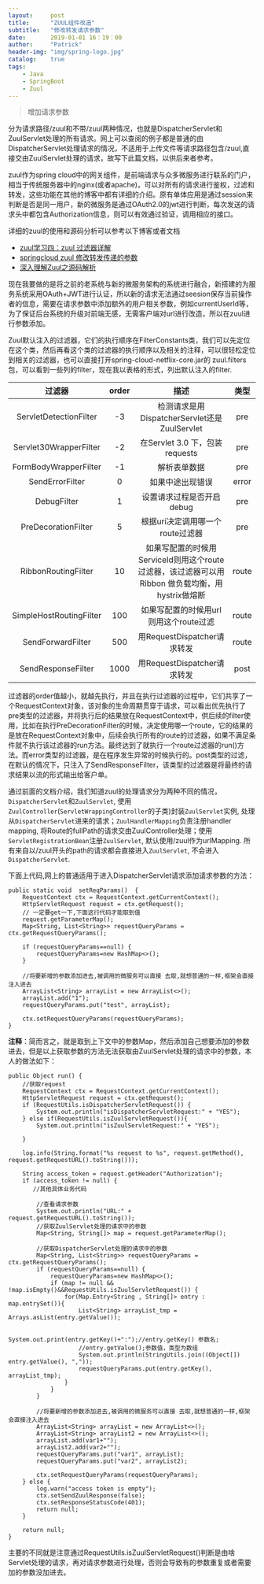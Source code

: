 ```yaml
---
layout:     post
title:      "ZUUL组件改造"
subtitle:   "修改转发请求参数"
date:       2019-01-01 16：19：00
author:     "Patrick"
header-img: "img/spring-logo.jpg"
catalog:    true
tags:
    - Java
    - SpringBoot
    - Zuul
---
```


>增加请求参数

分为请求路径/zuul和不带/zuul两种情况，也就是DispatcherServlet和ZuulServlet处理的所有请求。网上可以查阅的例子都是普通的由DispatcherServlet处理请求的情况，不适用于上传文件等请求路径包含/zuul,直接交由ZuulServlet处理的请求，故写下此篇文档，以供后来者参考。

zuul作为spring cloud中的网关组件，是前端请求与众多微服务进行联系的门户，相当于传统服务器中的nginx(或者apache)，可以对所有的请求进行鉴权，过滤和转发，这些功能在其他的博客中都有详细的介绍。原有单体应用是通过session来判断是否是同一用户，新的微服务是通过OAuth2.0的jwt进行判断，每次发送的请求头中都包含Authorization信息，则可以有效通过验证，调用相应的接口。

详细的zuul的使用和源码分析可以参考以下博客或者文档
- [zuul学习四：zuul 过滤器详解](https://www.jianshu.com/p/ff863d532767)
- [springcloud zuul 修改转发传递的参数](https://blog.csdn.net/u012930316/article/details/80975563)
- [深入理解Zuul之源码解析](https://blog.csdn.net/forezp/article/details/76211680)

现在我要做的是将之前的老系统与新的微服务架构的系统进行融合，新搭建的为服务系统采用OAuth+JWT进行认证，所以新的请求无法通过seesion保存当前操作者的信息，需要在请求参数中添加额外的用户相关参数，例如currentUserId等，为了保证后台系统的升级对前端无感，无需客户端对url进行改造，所以在zuul进行参数添加。

Zuul默认注入的过滤器，它们的执行顺序在FilterConstants类，我们可以先定位在这个类，然后再看这个类的过滤器的执行顺序以及相关的注释，可以很轻松定位到相关的过滤器，也可以直接打开spring-cloud-netflix-core.jar的 zuul.filters包，可以看到一些列的filter，现在我以表格的形式，列出默认注入的filter.

|过滤器	|order	|描述	|类型|
| :-----: | :-----: |:-----: |:-----: |
|ServletDetectionFilter	|-3	|检测请求是用 DispatcherServlet还是 ZuulServlet|	pre|
|Servlet30WrapperFilter	|-2	|在Servlet 3.0 下，包装 requests|	pre|
|FormBodyWrapperFilter	|-1	|解析表单数据	|pre|
|SendErrorFilter|	0	|如果中途出现错误	|error|
|DebugFilter|	1|	设置请求过程是否开启debug	|pre|
|PreDecorationFilter|	5	|根据uri决定调用哪一个route过滤器|	pre|
|RibbonRoutingFilter|	10	|如果写配置的时候用ServiceId则用这个route过滤器，该过滤器可以用Ribbon 做负载均衡，用hystrix做熔断|	route|
|SimpleHostRoutingFilter|	100|	如果写配置的时候用url则用这个route过滤	|route|
|SendForwardFilter	|500|	用RequestDispatcher请求转发	|route|
|SendResponseFilter	|1000	|用RequestDispatcher请求转发	|post|

过滤器的order值越小，就越先执行，并且在执行过滤器的过程中，它们共享了一个RequestContext对象，该对象的生命周期贯穿于请求，可以看出优先执行了pre类型的过滤器，并将执行后的结果放在RequestContext中，供后续的filter使用，比如在执行PreDecorationFilter的时候，决定使用哪一个route，它的结果的是放在RequestContext对象中，后续会执行所有的route的过滤器，如果不满足条件就不执行该过滤器的run方法。最终达到了就执行一个route过滤器的run()方法。而error类型的过滤器，是在程序发生异常的时候执行的。post类型的过滤，在默认的情况下，只注入了SendResponseFilter，该类型的过滤器是将最终的请求结果以流的形式输出给客户单。


通过前面的文档介绍，我们知道zuul的处理请求分为两种不同的情况，```DispatcherServlet```和```ZuulServlet```,
使用```ZuulController```(```ServletWrappingController```的子类)封装```ZuulServlet```实例, 处理从```DispatcherServlet```进来的请求；```ZuulHandlerMapping```负责注册handler mapping, 将Route的fullPath的请求交由ZuulController处理；使用```ServletRegistrationBean```注册```ZuulServlet```, 默认使用/zuul作为urlMapping. 所有来自以/zuul开头的path的请求都会直接进入```ZuulServlet```, 不会进入```DispatcherServlet```.

下面上代码,网上的普通适用于进入DispatcherServlet请求添加请求参数的方法：

	public static void  setReqParams()  {
    	RequestContext ctx = RequestContext.getCurrentContext();
    	HttpServletRequest request = ctx.getRequest();
    	// 一定要get一下,下面这行代码才能取到值
    	request.getParameterMap();
    	Map<String, List<String>> requestQueryParams = ctx.getRequestQueryParams();
    	
    	if (requestQueryParams==null) {
    		requestQueryParams=new HashMap<>();
    	}
    	
    	//将要新增的参数添加进去,被调用的微服务可以直接 去取,就想普通的一样,框架会直接注入进去
    	ArrayList<String> arrayList = new ArrayList<>();
    	arrayList.add("1");
    	requestQueryParams.put("test", arrayList);
    	
    	ctx.setRequestQueryParams(requestQueryParams);
	}

**注释**：简而言之，就是取到上下文中的参数Map，然后添加自己想要添加的参数进去，但是以上获取参数的方法无法获取由ZuulServlet处理的请求中的参数，本人的做法如下：


    public Object run() {
        //获取request
        RequestContext ctx = RequestContext.getCurrentContext();
        HttpServletRequest request = ctx.getRequest();
        if (RequestUtils.isDispatcherServletRequest()) {
            System.out.println("isDispatcherServletRequest:" + "YES");
        } else if(RequestUtils.isZuulServletRequest()){
            System.out.println("isZuulServletRequest:" + "YES");

        }

        log.info(String.format("%s request to %s", request.getMethod(), request.getRequestURL().toString()));

        String access_token = request.getHeader("Authorization");
        if (access_token != null) {
           //其他具体业务代码

            //查看请求参数
            System.out.println("URL:" + request.getRequestURL().toString());
			//获取ZuulServlet处理的请求中的参数
            Map<String, String[]> map = request.getParameterMap();

			//获取DispatcherServlet处理的请求中的参数
            Map<String, List<String>> requestQueryParams = ctx.getRequestQueryParams();
            if (requestQueryParams==null) {
                requestQueryParams=new HashMap<>();
                if (map != null && !map.isEmpty()&&RequestUtils.isZuulServletRequest()) {
                    for(Map.Entry<String , String[]> entry : map.entrySet()){
                        List<String> arrayList_tmp = Arrays.asList(entry.getValue());

                        System.out.print(entry.getKey()+":");//entry.getKey() 参数名;
                        //entry.getValue();参数值，类型为数组
                        System.out.println(StringUtils.join((Object[]) entry.getValue(), ","));
                        requestQueryParams.put(entry.getKey(), arrayList_tmp);
                    }
                }
            } 

            //将要新增的参数添加进去,被调用的微服务可以直接 去取,就想普通的一样,框架会直接注入进去
            ArrayList<String> arrayList = new ArrayList<>();
            ArrayList<String> arrayList2 = new ArrayList<>();
            arrayList.add(var1+"");
            arrayList2.add(var2+"");
            requestQueryParams.put("var1", arrayList);
            requestQueryParams.put("var2", arrayList2);

            ctx.setRequestQueryParams(requestQueryParams);
        } else {
            log.warn("access token is empty");
            ctx.setSendZuulResponse(false);
            ctx.setResponseStatusCode(401);
            return null;
        }

        return null;
    }

主要的不同就是注意通过RequestUtils.isZuulServletRequest()判断是由啥Servlet处理的请求，再对请求参数进行处理，否则会导致有的参数重复或者需要加的参数没加进去。